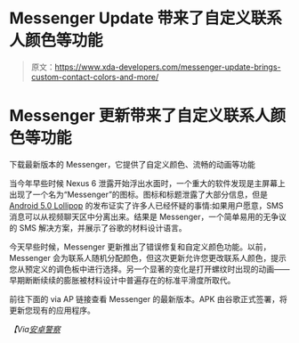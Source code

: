 # Messenger Update 带来了自定义联系人颜色等功能

> 原文：<https://www.xda-developers.com/messenger-update-brings-custom-contact-colors-and-more/>

# Messenger 更新带来了自定义联系人颜色等功能

下载最新版本的 Messenger，它提供了自定义颜色、流畅的动画等功能

当今年早些时候 Nexus 6 泄露开始浮出水面时，一个重大的软件发现是主屏幕上出现了一个名为“Messenger”的图标。图标和标题泄露了大部分信息，但是 [Android 5.0 Lollipop](www.xda-developers.com/tag/android-5-0-lollipop) 的发布证实了许多人已经怀疑的事情:如果用户愿意，SMS 消息可以从视频聊天区中分离出来。结果是 Messenger，一个简单易用的无争议的 SMS 解决方案，并展示了谷歌的材料设计语言。

今天早些时候，Messenger 更新推出了错误修复和自定义颜色功能。以前，Messenger 会为联系人随机分配颜色，但这次更新允许您更改联系人颜色，提示您从预定义的调色板中进行选择。另一个显著的变化是打开螺纹时出现的动画——早期断断续续的膨胀被材料设计中普遍存在的标准平滑度所取代。

前往下面的 via AP 链接查看 Messenger 的最新版本。APK 由谷歌正式签署，将更新您现有的应用程序。

*【Via[安卓警察](http://www.androidpolice.com/2014/12/03/google-messenger-update-brings-custom-conversation-colors-and-no-more-laggy-thread-opening-animation-apk-download/)*